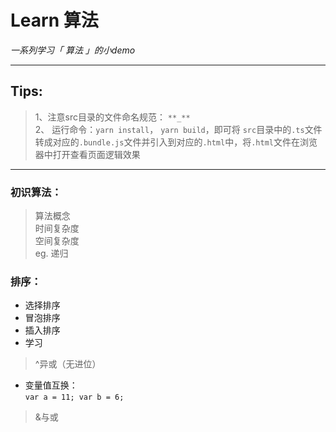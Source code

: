 # Learn 算法  
*一系列学习「 算法 」的小demo*

--------------------------------------
## Tips:
> 1、注意src目录的文件命名规范： `**_**`  
> 2、 运行命令：`yarn install`， `yarn build`，即可将 `src`目录中的`.ts`文件转成对应的`.bundle.js`文件并引入到对应的`.html`中，将`.html`文件在浏览器中打开查看页面逻辑效果

--------------------------------------
### 初识算法：
> 算法概念  
> 时间复杂度  
> 空间复杂度    
> eg. 递归

### 排序：
+ 选择排序  
+ 冒泡排序
+ 插入排序
+ 学习

> ^异或（无进位）  
+ 变量值互换：  
`
   var a = 11;
   var b = 6;
`  

> &与或





















